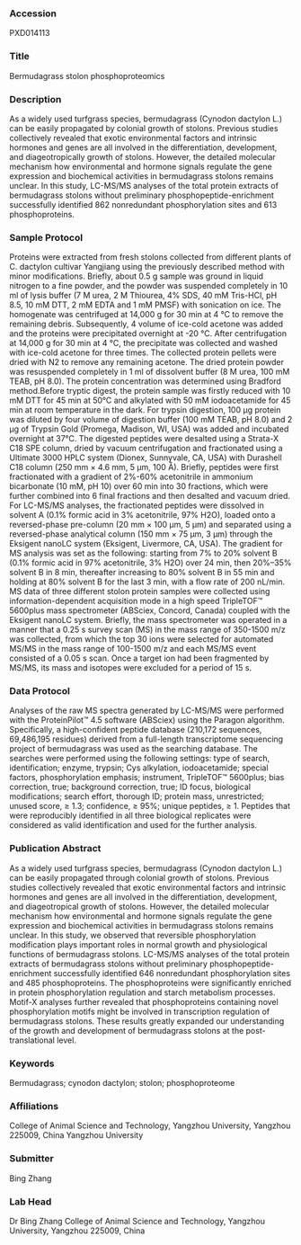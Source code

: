 ### Accession
PXD014113

### Title
Bermudagrass stolon phosphoproteomics

### Description
As a widely used turfgrass species, bermudagrass (Cynodon dactylon L.) can be easily propagated by colonial growth of stolons. Previous studies collectively revealed that exotic environmental factors and intrinsic hormones and genes are all involved in the differentiation, development, and diageotropically growth of stolons. However, the detailed molecular mechanism how environmental and hormone signals regulate the gene expression and biochemical activities in bermudagrass stolons remains unclear. In this study, LC-MS/MS analyses of the total protein extracts of bermudagrass stolons without preliminary phosphopeptide-enrichment successfully identified 862 nonredundant phosphorylation sites and 613 phosphoproteins.

### Sample Protocol
Proteins were extracted from fresh stolons collected from different plants of C. dactylon cultivar Yangjiang using the previously described method with minor modifications. Briefly, about 0.5 g sample was ground in liquid nitrogen to a fine powder, and the powder was suspended completely in 10 ml of lysis buffer (7 M urea, 2 M Thiourea, 4% SDS, 40 mM Tris-HCl, pH 8.5, 10 mM DTT, 2 mM EDTA and 1 mM PMSF) with sonication on ice. The homogenate was centrifuged at 14,000 g for 30 min at 4 °C to remove the remaining debris. Subsequently, 4 volume of ice-cold acetone was added and the proteins were precipitated overnight at -20 °C. After centrifugation at 14,000 g for 30 min at 4 °C, the precipitate was collected and washed with ice-cold acetone for three times. The collected protein pellets were dried with N2 to remove any remaining acetone. The dried protein powder was resuspended completely in 1 ml of dissolvent buffer (8 M urea, 100 mM TEAB, pH 8.0). The protein concentration was determined using Bradford method.Before tryptic digest, the protein sample was firstly reduced with 10 mM DTT for 45 min at 50°C and alkylated with 50 mM iodoacetamide for 45 min at room temperature in the dark. For trypsin digestion, 100 μg protein was diluted by four volume of digestion buffer (100 mM TEAB, pH 8.0) and 2 μg of Trypsin Gold (Promega, Madison, WI, USA) was added and incubated overnight at 37°C. The digested peptides were desalted using a Strata-X C18 SPE column, dried by vacuum centrifugation and fractionated using a Ultimate 3000 HPLC system (Dionex, Sunnyvale, CA, USA) with Durashell C18 column (250 mm × 4.6 mm, 5 μm, 100 Å). Briefly, peptides were first fractionated with a gradient of 2%-60% acetonitrile in ammonium bicarbonate (10 mM, pH 10) over 60 min into 30 fractions, which were further combined into 6 final fractions and then desalted and vacuum dried. For LC-MS/MS analyses, the fractionated peptides were dissolved in solvent A (0.1% formic acid in 3% acetonitrile, 97% H2O), loaded onto a reversed-phase pre-column (20 mm × 100 μm, 5 μm) and separated using a reversed-phase analytical column (150 mm × 75 μm, 3 μm) through the Eksigent nanoLC system (Eksigent, Livermore, CA, USA). The gradient for MS analysis was set as the following: starting from 7% to 20% solvent B (0.1% formic acid in 97% acetonitrile, 3% H2O) over 24 min, then 20%–35% solvent B in 8 min, thereafter increasing to 80% solvent B in 55 min and holding at 80% solvent B for the last 3 min, with a flow rate of 200 nL/min. MS data of three different stolon protein samples were collected using information-dependent acquisition mode in a high speed TripleTOF™ 5600plus mass spectrometer (ABSciex, Concord, Canada) coupled with the Eksigent nanoLC system. Briefly, the mass spectrometer was operated in a manner that a 0.25 s survey scan (MS) in the mass range of 350-1500 m/z was collected, from which the top 30 ions were selected for automated MS/MS in the mass range of 100-1500 m/z and each MS/MS event consisted of a 0.05 s scan. Once a target ion had been fragmented by MS/MS, its mass and isotopes were excluded for a period of 15 s.

### Data Protocol
Analyses of the raw MS spectra generated by LC-MS/MS were performed with the ProteinPilot™ 4.5 software (ABSciex) using the Paragon algorithm. Specifically, a high-confident peptide database (210,172 sequences, 69,486,195 residues) derived from a full-length transcriptome sequencing project of bermudagrass was used as the searching database. The searches were performed using the following settings: type of search, identification; enzyme, trypsin; Cys alkylation, iodoacetamide; special factors, phosphorylation emphasis; instrument, TripleTOF™ 5600plus; bias correction, true; background correction, true; ID focus, biological modifications; search effort, thorough ID; protein mass, unrestricted; unused score, ≥ 1.3; confidence, ≥ 95%; unique peptides, ≥ 1. Peptides that were reproducibly identified in all three biological replicates were considered as valid identification and used for the further analysis.

### Publication Abstract
As a widely used turfgrass species, bermudagrass (Cynodon dactylon L.) can be easily propagated through colonial growth of stolons. Previous studies collectively revealed that exotic environmental factors and intrinsic hormones and genes are all involved in the differentiation, development, and diageotropical growth of stolons. However, the detailed molecular mechanism how environmental and hormone signals regulate the gene expression and biochemical activities in bermudagrass stolons remains unclear. In this study, we observed that reversible phosphorylation modification plays important roles in normal growth and physiological functions of bermudagrass stolons. LC-MS/MS analyses of the total protein extracts of bermudagrass stolons without preliminary phosphopeptide-enrichment successfully identified 646 nonredundant phosphorylation sites and 485 phosphoproteins. The phosphoproteins were significantly enriched in protein phosphorylation regulation and starch metabolism processes. Motif-X analyses further revealed that phosphoproteins containing novel phosphorylation motifs might be involved in transcription regulation of bermudagrass stolons. These results greatly expanded our understanding of the growth and development of bermudagrass stolons at the post-translational level.

### Keywords
Bermudagrass; cynodon dactylon; stolon; phosphoproteome

### Affiliations
College of Animal Science and Technology, Yangzhou University, Yangzhou 225009, China
Yangzhou University

### Submitter
Bing Zhang

### Lab Head
Dr Bing Zhang
College of Animal Science and Technology, Yangzhou University, Yangzhou 225009, China



